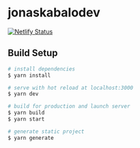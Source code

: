 # jonaskabalodev

[![Netlify Status](https://api.netlify.com/api/v1/badges/e496432c-9937-4211-a101-8d8787e991bb/deploy-status)](https://app.netlify.com/sites/jonaskabalodev/deploys)

## Build Setup

```bash
# install dependencies
$ yarn install

# serve with hot reload at localhost:3000
$ yarn dev

# build for production and launch server
$ yarn build
$ yarn start

# generate static project
$ yarn generate
```
